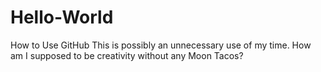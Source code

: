# Hello-World
How to Use GitHub
This is possibly an unnecessary use of my time. How am I supposed to be creativity without any Moon Tacos?
